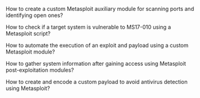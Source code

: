 How to create a custom Metasploit auxiliary module for scanning ports and identifying open ones?

How to check if a target system is vulnerable to MS17-010 using a Metasploit script?

How to automate the execution of an exploit and payload using a custom Metasploit module?

How to gather system information after gaining access using Metasploit post-exploitation modules?

How to create and encode a custom payload to avoid antivirus detection using Metasploit?
